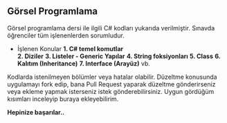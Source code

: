 ## Görsel Programlama

Görsel programlama dersi ile ilgili C# kodları yukarıda verilmiştir.
Sınavda öğrenciler tüm işlenenlerden sorumludur.

- İşlenen Konular
**1. C# temel komutlar** </br>
**2. Diziler**
**3. Listeler - Generic Yapılar**
**4. String foksiyonları**
**5. Class**
**6. Kalıtım (Inheritance)**
**7. Interface (Arayüz)**
vb.

Kodlarda istenilmeyen bölümler veya hatalar olabilir.
Düzeltme konusunda uygulamayı fork edip, bana Pull Request yaparak düzeltme gönderirseniz veya ekleme yapmak isterseniz istek gönderebilirsiniz.
Uygun gördüğüm kısımları inceleyip buraya ekleyebilirim.

**Hepinize başarılar..**

